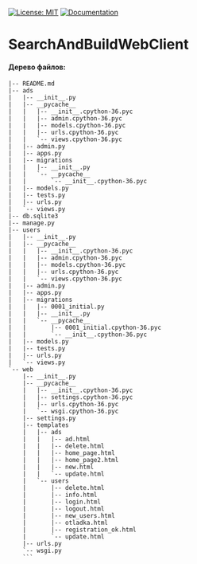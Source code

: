 [![License: MIT](https://img.shields.io/badge/License-MIT-yellow.svg)](https://opensource.org/licenses/MIT)
[![Documentation](https://img.shields.io/badge/code-documentation-brightgreen.svg)](https://developers34.pages.bmstu.codes/android-application/app/)
# SearchAndBuildWebClient
#### Дерево файлов:
```
|-- README.md
|-- ads
|   |-- __init__.py
|   |-- __pycache__
|   |   |-- __init__.cpython-36.pyc
|   |   |-- admin.cpython-36.pyc
|   |   |-- models.cpython-36.pyc
|   |   |-- urls.cpython-36.pyc
|   |   `-- views.cpython-36.pyc
|   |-- admin.py
|   |-- apps.py
|   |-- migrations
|   |   |-- __init__.py
|   |   `-- __pycache__
|   |       `-- __init__.cpython-36.pyc
|   |-- models.py
|   |-- tests.py
|   |-- urls.py
|   `-- views.py
|-- db.sqlite3
|-- manage.py
|-- users
|   |-- __init__.py
|   |-- __pycache__
|   |   |-- __init__.cpython-36.pyc
|   |   |-- admin.cpython-36.pyc
|   |   |-- models.cpython-36.pyc
|   |   |-- urls.cpython-36.pyc
|   |   `-- views.cpython-36.pyc
|   |-- admin.py
|   |-- apps.py
|   |-- migrations
|   |   |-- 0001_initial.py
|   |   |-- __init__.py
|   |   `-- __pycache__
|   |       |-- 0001_initial.cpython-36.pyc
|   |       `-- __init__.cpython-36.pyc
|   |-- models.py
|   |-- tests.py
|   |-- urls.py
|   `-- views.py
`-- web
    |-- __init__.py
    |-- __pycache__
    |   |-- __init__.cpython-36.pyc
    |   |-- settings.cpython-36.pyc
    |   |-- urls.cpython-36.pyc
    |   `-- wsgi.cpython-36.pyc
    |-- settings.py
    |-- templates
    |   |-- ads
    |   |   |-- ad.html
    |   |   |-- delete.html
    |   |   |-- home_page.html
    |   |   |-- home_page2.html
    |   |   |-- new.html
    |   |   `-- update.html
    |   `-- users
    |       |-- delete.html
    |       |-- info.html
    |       |-- login.html
    |       |-- logout.html
    |       |-- new_users.html
    |       |-- otladka.html
    |       |-- registration_ok.html
    |       `-- update.html
    |-- urls.py
    `-- wsgi.py
    ```

